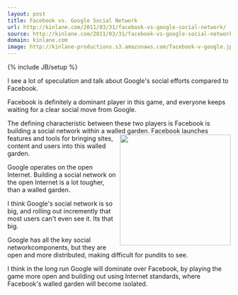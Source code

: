 ```yaml
---
layout: post
title: Facebook vs. Google Social Network
url: http://kinlane.com/2011/03/31/facebook-vs-google-social-network/
source: http://kinlane.com/2011/03/31/facebook-vs-google-social-network/
domain: kinlane.com
image: http://kinlane-productions.s3.amazonaws.com/facebook-v-google.jpg
---
```

{% include JB/setup %}<p>I see a lot of speculation and talk about Google's social efforts compared to Facebook.<p></p>
Facebook is definitely a dominant player in this game, and everyone keeps waiting for a clear social move from Google.<p></p>
The defining characteristic between these two players is Facebook is building a social network within a walled garden.
<img src="http://kinlane-productions.s3.amazonaws.com/facebook-v-google.jpg" alt="" width="250" align="right" />
Facebook launches features and tools for bringing sites, content and users into this walled garden.<p></p>
Google operates on the open Internet. Building a social network on the open Internet is a lot tougher, than a walled garden.<p></p>
I think Google's social network is so big, and rolling out incremently that most users can't even see it. Its that big.<p></p>
Google has all the key social networkcomponents, but they are open and more distributed, making difficult for pundits to see.<p></p>
I think in the long run Google will dominate over Facebook, by playing the game more open and building out using Internet standards, where Facebook's walled garden will become isolated.</p>
